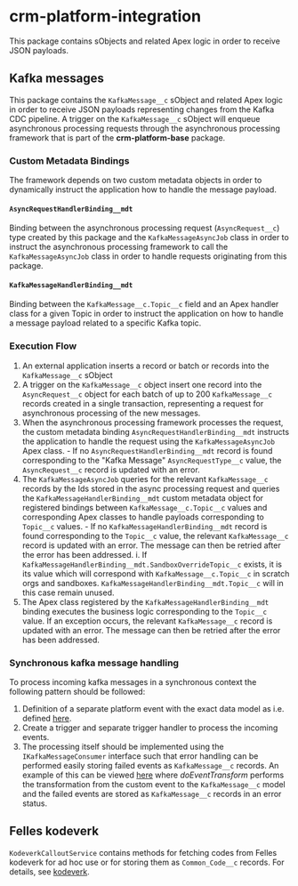 # crm-platform-integration

This package contains sObjects and related Apex logic in order to receive JSON
payloads.

## Kafka messages

This package contains the `KafkaMessage__c` sObject and related Apex logic in
order to receive JSON payloads representing changes from the Kafka CDC pipeline.
A trigger on the `KafkaMessage__c` sObject will enqueue asynchronous processing
requests through the asynchronous processing framework that is part of the
**crm-platform-base** package.

### Custom Metadata Bindings

The framework depends on two custom metadata objects in order to dynamically
instruct the application how to handle the message payload.

#### `AsyncRequestHandlerBinding__mdt`

Binding between the asynchronous processing request (`AsyncRequest__c`) type
created by this package and the `KafkaMessageAsyncJob` class in order to
instruct the asynchronous processing framework to call the
`KafkaMessageAsyncJob` class in order to handle requests originating from this
package.

#### `KafkaMessageHandlerBinding__mdt`

Binding between the `KafkaMessage__c.Topic__c` field and an Apex handler class
for a given Topic in order to instruct the application on how to handle a
message payload related to a specific Kafka topic.

### Execution Flow

1. An external application inserts a record or batch or records into the
   `KafkaMessage__c` sObject
2. A trigger on the `KafkaMessage__c` object insert one record into the
   `AsyncRequest__c` object for each batch of up to 200 `KafkaMessage__c`
   records created in a single transaction, representing a request for
   asynchronous processing of the new messages.
3. When the asynchronous processing framework processes the request, the custom
   metadata binding `AsyncRequestHandlerBinding__mdt` instructs the application
   to handle the request using the `KafkaMessageAsyncJob` Apex class. - If no
   `AsyncRequestHandlerBinding__mdt` record is found corresponding to the "Kafka
   Message" `AsyncRequestType__c` value, the `AsyncRequest__c` record is updated
   with an error.
4. The `KafkaMessageAsyncJob` queries for the relevant `KafkaMessage__c` records
   by the Ids stored in the async processing request and queries the
   `KafkaMessageHandlerBinding__mdt` custom metadata object for registered
   bindings between `KafkaMessage__c.Topic__c` values and corresponding Apex
   classes to handle payloads corresponding to `Topic__c` values. - If no
   `KafkaMessageHandlerBinding__mdt` record is found corresponding to the
   `Topic__c` value, the relevant `KafkaMessage__c` record is updated with an
   error. The message can then be retried after the error has been addressed.
   i. If `KafkaMessageHandlerBinding__mdt.SandboxOverrideTopic__c` exists, it is
      its value which will correspond with `KafkaMessage__c.Topic__c` in scratch
      orgs and sandboxes. `KafkaMessageHandlerBinding__mdt.Topic__c` will in this
      case remain unused.
5. The Apex class registered by the `KafkaMessageHandlerBinding__mdt` binding
   executes the business logic corresponding to the `Topic__c` value. If an
   exception occurs, the relevant `KafkaMessage__c` record is updated with an
   error. The message can then be retried after the error has been addressed.

### Synchronous kafka message handling

To process incoming kafka messages in a synchronous context the following
pattern should be followed:
1. Definition of a separate platform event with the exact data model as i.e.
   defined
   [here](https://github.com/navikt/crm-platform-oppgave/tree/master/force-app/main/default/objects/Kafka_Oppgave_Event__e).
2. Create a trigger and separate trigger handler to process the incoming events.
3. The processing itself should be implemented using the `IKafkaMessageConsumer`
   interface such that error handling can be performed easily storing failed
   events as `KafkaMessage__c` records. An example of this can be viewed
   [here](https://github.com/navikt/crm-platform-oppgave/blob/master/force-app/main/default/classes/kafka/CRM_KafkaOppgaveEventHandler.cls)
   where *doEventTransform* performs the transformation from the custom event to
   the `KafkaMessage__c` model and the failed events are stored as
   `KafkaMessage__c` records in an error status.

## Felles kodeverk

`KodeverkCalloutService` contains methods for fetching codes from Felles
kodeverk for ad hoc use or for storing them as `Common_Code__c` records. For
details, see [kodeverk](/runbooks/kodeverk/index.md).
